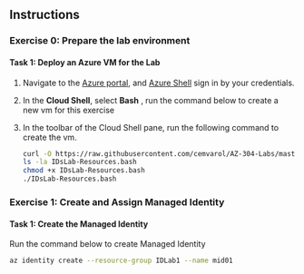 ## Instructions

### Exercise 0: Prepare the lab environment


#### Task 1: Deploy an Azure VM for the Lab
1. Navigate to the [Azure portal](https://portal.azure.com), and  [Azure Shell](https://shell.azure.com)   sign in by your credentials.
1. In the **Cloud Shell**, select  **Bash** , run the command below to create a new vm for this exercise
3.	In the toolbar of the Cloud Shell pane, run the following command to create the vm.


      ```sh
      curl -O https://raw.githubusercontent.com/cemvarol/AZ-304-Labs/master/IDsLab/IDsLab-Resources.bash
      ls -la IDsLab-Resources.bash
      chmod +x IDsLab-Resources.bash
      ./IDsLab-Resources.bash
      ```
      
### Exercise 1: Create and Assign Managed Identity       
      
#### Task 1: Create the Managed Identity

Run the command below to create Managed Identity

```sh
az identity create --resource-group IDLab1 --name mid01
```

